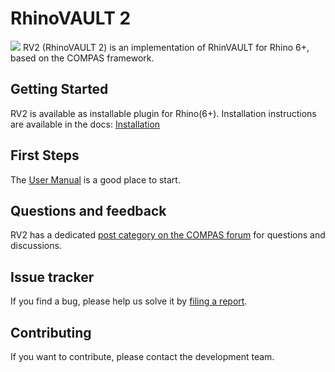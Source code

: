 # RhinoVAULT 2
![](plugin_title_slides_compas_rv2.jpg)
RV2 (RhinoVAULT 2) is an implementation of RhinVAULT for Rhino 6+, based on the COMPAS framework.

## Getting Started

RV2 is available as installable plugin for Rhino(6+).
Installation instructions are available in the docs: [Installation](https://blockresearchgroup.gitbook.io/rv2/installation)

## First Steps

The [User Manual](https://blockresearchgroup.gitbook.io/rv2/user-manual) is a good place to start.

## Questions and feedback

RV2 has a dedicated [post category on the COMPAS forum](https://forum.compas-framework.org/c/RV2) for questions and discussions.

## Issue tracker

If you find a bug, please help us solve it by [filing a report](https://github.com/BlockResearchGroup/compas-RV2/issues).

## Contributing

If you want to contribute, please contact the development team.
